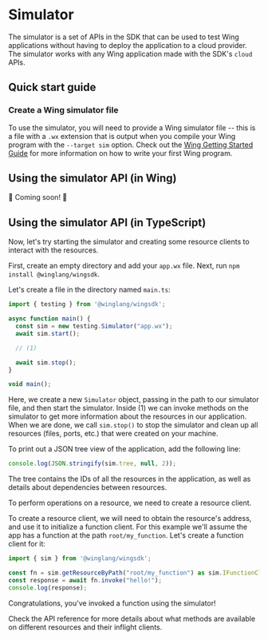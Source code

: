 # Simulator

The simulator is a set of APIs in the SDK that can be used to test Wing
applications without having to deploy the application to a cloud provider. The
simulator works with any Wing application made with the SDK's `cloud` APIs.

## Quick start guide

### Create a Wing simulator file

To use the simulator, you will need to provide a Wing simulator file -- this is
a file with a `.wx` extension that is output when you compile your Wing program
with the `--target sim` option. Check out the [Wing Getting Started
Guide](../../../README.md) for more information on how to write your first Wing
program.

## Using the simulator API (in Wing)

🚧 Coming soon! 🚧

## Using the simulator API (in TypeScript)

Now, let's try starting the simulator and creating some resource clients to
interact with the resources.

First, create an empty directory and add your `app.wx` file. Next, run `npm install @winglang/wingsdk`.

Let's create a file in the directory named `main.ts`:

```typescript
import { testing } from '@winglang/wingsdk';

async function main() {
  const sim = new testing.Simulator("app.wx");
  await sim.start();

  // (1)

  await sim.stop();
}

void main();
```

Here, we create a new `Simulator` object, passing in the path to our simulator
file, and then start the simulator. Inside (1) we can invoke methods on the
simulator to get more information about the resources in our application. When
we are done, we call `sim.stop()` to stop the simulator and clean up all
resources (files, ports, etc.) that were created on your machine.

To print out a JSON tree view of the application, add the following line:

```typescript
console.log(JSON.stringify(sim.tree, null, 2));
```

The tree contains the IDs of all the resources in the application, as well as
details about dependencies between resources.

To perform operations on a resource, we need to create a resource client.

To create a resource client, we will need to obtain the resource's address, and
use it to initialize a function client. For this example we'll assume the app
has a function at the path `root/my_function`. Let's create a function client
for it:

```typescript
import { sim } from '@winglang/wingsdk';

const fn = sim.getResourceByPath("root/my_function") as sim.IFunctionClient;
const response = await fn.invoke("hello!");
console.log(response);
```

Congratulations, you've invoked a function using the simulator!

Check the API reference for more details about what methods are available on
different resources and their inflight clients.
